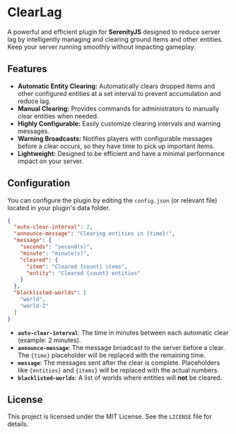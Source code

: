 # ClearLag

A powerful and efficient plugin for **SerenityJS** designed to reduce server lag by intelligently managing and clearing ground items and other entities. Keep your server running smoothly without impacting gameplay.

## Features

* **Automatic Entity Clearing:** Automatically clears dropped items and other configured entities at a set interval to prevent accumulation and reduce lag.
* **Manual Clearing:** Provides commands for administrators to manually clear entities when needed.
* **Highly Configurable:** Easily customize clearing intervals and warning messages.
* **Warning Broadcasts:** Notifies players with configurable messages before a clear occurs, so they have time to pick up important items.
* **Lightweight:** Designed to be efficient and have a minimal performance impact on your server.

## Configuration

You can configure the plugin by editing the `config.json` (or relevant file) located in your plugin's data folder.

```json
{
  "auto-clear-interval": 2,
  "announce-message": "Clearing entities in {time}!",
  "message": {
    "seconds": "second(s)",
    "minute": "minute(s)",
    "cleared": {
      "item": "Cleared {count} items",
      "entity": "Cleared {count} entities"
    }
  },
  "blacklisted-worlds": [
    "world",
    "world-2"
  ]
}
```

* **`auto-clear-interval`**: The time in minutes between each automatic clear (example: 2 minutes).
* **`announce-message`**: The message broadcast to the server before a clear. The `{time}` placeholder will be replaced with the remaining time.
* **`message`**: The messages sent after the clear is complete. Placeholders like `{entities}` and `{items}` will be replaced with the actual numbers.
* **`blacklisted-worlds`**: A list of worlds where entities will **not** be cleared.

## License

This project is licensed under the MIT License. See the `LICENSE` file for details.
